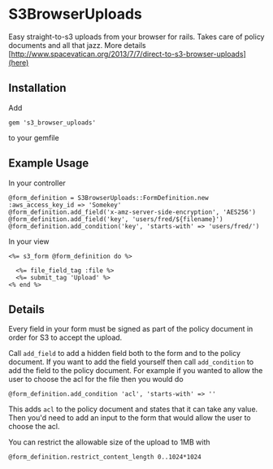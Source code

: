 # S3BrowserUploads

Easy straight-to-s3 uploads from your browser for rails. Takes care of policy documents and all that jazz. More details [http://www.spacevatican.org/2013/7/7/direct-to-s3-browser-uploads](here)

## Installation

Add

    gem 's3_browser_uploads'

to your gemfile

## Example Usage

In your controller

    @form_definition = S3BrowserUploads::FormDefinition.new :aws_access_key_id => 'Somekey'
    @form_definition.add_field('x-amz-server-side-encryption', 'AES256')
    @form_definition.add_field('key', 'users/fred/${filename}')
    @form_definition.add_condition('key', 'starts-with' => 'users/fred/')

In your view

    <%= s3_form @form_definition do %> 

      <%= file_field_tag :file %>
      <%= submit_tag 'Upload' %>
    <% end %>


## Details

Every field in your form must be signed as part of the policy document in order for S3 to accept the upload.

Call `add_field` to add a hidden field both to the form and to the policy document. If you want to add the field yourself then call `add_condition` to add the field to the policy document. For example if you wanted to allow the user to choose the acl for the file then you would do

    @form_definition.add_condition 'acl', 'starts-with' => ''

This adds `acl` to the policy document and states that it can take any value. Then you'd need to add an input to the form that would allow the user to choose the acl.
 

You can restrict the allowable size of the upload to 1MB with

    @form_definition.restrict_content_length 0..1024*1024
